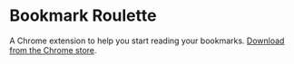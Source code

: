 # Bookmark Roulette

A Chrome extension to help you start reading your bookmarks.  [Download from the Chrome store](https://chrome.google.com/webstore/detail/bookmark-roulette/pfjhhbbdmgjhoidhdhbodhfnilhcifej).

